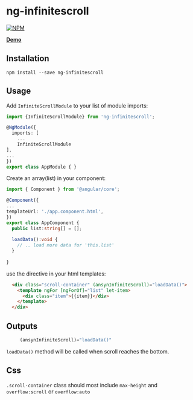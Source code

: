 # ng-infinitescroll

[![NPM](https://nodei.co/npm/ng-infinitescroll.png?downloads=true&downloadRank=true&stars=true)](https://www.npmjs.com/package/ng-infinitescroll/)

**[Demo](https://plnkr.co/edit/nkpG4z6d7qMy9xONuABJ?p=preview)**



## Installation

```shell
npm install --save ng-infinitescroll
```

## Usage

Add `InfiniteScrollModule` to your list of module imports:

```typescript
import {InfiniteScrollModule} from 'ng-infinitescroll';

@NgModule({
  imports: [
    ...
    InfiniteScrollModule
],
...
})
export class AppModule { }

```
Create an array(list) in your component:

```typescript
import { Component } from '@angular/core';

@Component({
...
templateUrl: './app.component.html',
})
export class AppComponent {
  public list:string[] = [];
  
  loadData():void {
    // .. load more data for 'this.list'
  }
  
}
```

use the directive in your html templates:

```html
  <div class="scroll-container" (ansynInfiniteScroll)="loadData()">
    <template ngFor [ngForOf]="list" let-item>
      <div class="item">{{item}}</div>
    </template>
  </div>


```


## Outputs

```typescript
     (ansynInfiniteScroll)="loadData()"
```
`loadData()` method will be called when scroll reaches the bottom.


## Css
`.scroll-container` class should most include `max-height` and `overflow:scroll` or `overflow:auto`
